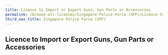 ```yaml
---
title: Licence to Import or Export Guns, Gun Parts or Accessories
permalink: /browse-all-licences/Singapore-Police-Force-(SPF)/Licence-to-Import-or-Export-Guns--Gun-Parts-or-Accessories
third_nav_title: Singapore Police Force (SPF)
---
```

## Licence to Import or Export Guns, Gun Parts or Accessories
